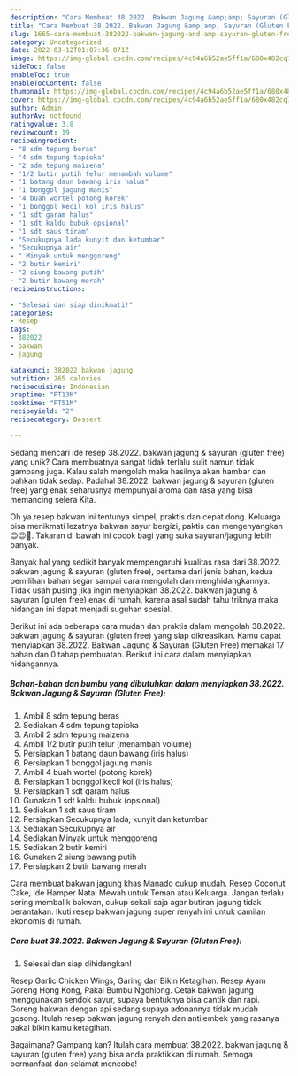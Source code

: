 ```yaml
---
description: "Cara Membuat 38.2022. Bakwan Jagung &amp;amp; Sayuran (Gluten Free) yang Bisa Manjain Lidah"
title: "Cara Membuat 38.2022. Bakwan Jagung &amp;amp; Sayuran (Gluten Free) yang Bisa Manjain Lidah"
slug: 1665-cara-membuat-382022-bakwan-jagung-and-amp-sayuran-gluten-free-yang-bisa-manjain-lidah
category: Uncategorized
date: 2022-03-12T01:07:36.071Z
image: https://img-global.cpcdn.com/recipes/4c94a6b52ae5ff1a/680x482cq70/382022-bakwan-jagung-sayuran-gluten-free-foto-resep-utama.jpg
hideToc: false
enableToc: true
enableTocContent: false
thumbnail: https://img-global.cpcdn.com/recipes/4c94a6b52ae5ff1a/680x482cq70/382022-bakwan-jagung-sayuran-gluten-free-foto-resep-utama.jpg
cover: https://img-global.cpcdn.com/recipes/4c94a6b52ae5ff1a/680x482cq70/382022-bakwan-jagung-sayuran-gluten-free-foto-resep-utama.jpg
author: Admin
authorAv: notfound
ratingvalue: 3.8
reviewcount: 19
recipeingredient:
- "8 sdm tepung beras"
- "4 sdm tepung tapioka"
- "2 sdm tepung maizena"
- "1/2 butir putih telur menambah volume"
- "1 batang daun bawang iris halus"
- "1 bonggol jagung manis"
- "4 buah wortel potong korek"
- "1 bonggol kecil kol iris halus"
- "1 sdt garam halus"
- "1 sdt kaldu bubuk opsional"
- "1 sdt saus tiram"
- "Secukupnya lada kunyit dan ketumbar"
- "Secukupnya air"
- " Minyak untuk menggoreng"
- "2 butir kemiri"
- "2 siung bawang putih"
- "2 butir bawang merah"
recipeinstructions:

- "Selesai dan siap dinikmati!"
categories:
- Resep
tags:
- 382022
- bakwan
- jagung

katakunci: 382022 bakwan jagung 
nutrition: 265 calories
recipecuisine: Indonesian
preptime: "PT13M"
cooktime: "PT51M"
recipeyield: "2"
recipecategory: Dessert

---
```





Sedang mencari ide resep 38.2022. bakwan jagung &amp; sayuran (gluten free) yang unik? Cara membuatnya sangat tidak terlalu sulit namun tidak gampang juga. Kalau salah mengolah maka hasilnya akan hambar dan bahkan tidak sedap. Padahal 38.2022. bakwan jagung &amp; sayuran (gluten free) yang enak seharusnya mempunyai aroma dan rasa yang bisa memancing selera Kita.





Oh ya.resep bakwan ini tentunya simpel, praktis dan cepat dong. Keluarga bisa menikmati lezatnya bakwan sayur bergizi, paktis dan mengenyangkan 😊😉🙏. Takaran di bawah ini cocok bagi yang suka sayuran/jagung lebih banyak.

Banyak hal yang sedikit banyak mempengaruhi kualitas rasa dari 38.2022. bakwan jagung &amp; sayuran (gluten free), pertama dari jenis bahan, kedua pemilihan bahan segar sampai cara mengolah dan menghidangkannya. Tidak usah pusing jika ingin menyiapkan 38.2022. bakwan jagung &amp; sayuran (gluten free) enak di rumah, karena asal sudah tahu triknya maka hidangan ini dapat menjadi suguhan spesial.






Berikut ini ada beberapa cara mudah dan praktis dalam mengolah 38.2022. bakwan jagung &amp; sayuran (gluten free) yang siap dikreasikan. Kamu dapat menyiapkan 38.2022. Bakwan Jagung &amp; Sayuran (Gluten Free) memakai 17 bahan dan 0 tahap pembuatan. Berikut ini cara dalam menyiapkan hidangannya.

<!--inarticleads1-->

##### Bahan-bahan dan bumbu yang dibutuhkan dalam menyiapkan 38.2022. Bakwan Jagung &amp; Sayuran (Gluten Free):

1. Ambil 8 sdm tepung beras
1. Sediakan 4 sdm tepung tapioka
1. Ambil 2 sdm tepung maizena
1. Ambil 1/2 butir putih telur (menambah volume)
1. Persiapkan 1 batang daun bawang (iris halus)
1. Persiapkan 1 bonggol jagung manis
1. Ambil 4 buah wortel (potong korek)
1. Persiapkan 1 bonggol kecil kol (iris halus)
1. Persiapkan 1 sdt garam halus
1. Gunakan 1 sdt kaldu bubuk (opsional)
1. Sediakan 1 sdt saus tiram
1. Persiapkan Secukupnya lada, kunyit dan ketumbar
1. Sediakan Secukupnya air
1. Sediakan  Minyak untuk menggoreng
1. Sediakan 2 butir kemiri
1. Gunakan 2 siung bawang putih
1. Persiapkan 2 butir bawang merah


Cara membuat bakwan jagung khas Manado cukup mudah. Resep Coconut Cake, Ide Hamper Natal Mewah untuk Teman atau Keluarga. Jangan terlalu sering membalik bakwan, cukup sekali saja agar butiran jagung tidak berantakan. Ikuti resep bakwan jagung super renyah ini untuk camilan ekonomis di rumah. 

<!--inarticleads2-->

##### Cara buat 38.2022. Bakwan Jagung &amp; Sayuran (Gluten Free):


1. Selesai dan siap dihidangkan!

Resep Garlic Chicken Wings, Garing dan Bikin Ketagihan. Resep Ayam Goreng Hong Kong, Pakai Bumbu Ngohiong. Cetak bakwan jagung menggunakan sendok sayur, supaya bentuknya bisa cantik dan rapi. Goreng bakwan dengan api sedang supaya adonannya tidak mudah gosong. Itulah resep bakwan jagung renyah dan antilembek yang rasanya bakal bikin kamu ketagihan. 

Bagaimana? Gampang kan? Itulah cara membuat 38.2022. bakwan jagung &amp; sayuran (gluten free) yang bisa anda praktikkan di rumah. Semoga bermanfaat dan selamat mencoba!
